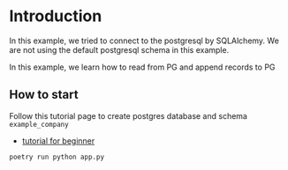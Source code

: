Introduction
======================
In this example, we tried to connect to the postgresql by SQLAlchemy.
We are not using the default postgresql schema in this example.

In this example, we learn how to read from PG and append records to PG

How to start
--------------------
Follow this tutorial page to create postgres database and schema `example_company`
- [tutorial for beginner](https://www.learndatasci.com/tutorials/using-databases-python-postgres-sqlalchemy-and-alembic/)

```Bash
poetry run python app.py
```
